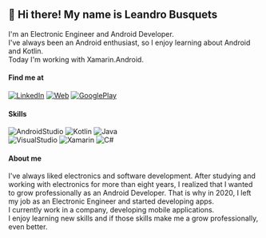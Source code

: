 ## 👋 Hi there! My name is Leandro Busquets

I'm an Electronic Engineer and Android Developer.</br>
I've always been an Android enthusiast, so I enjoy learning about Android and Kotlin. </br>
Today I'm working with Xamarin.Android.</br>
#### Find me at
[![LinkedIn](https://img.shields.io/badge/Leandro_Busquets-0077B5?style=for-the-badge&logo=linkedin&logoColor=white&labelColor=101010)](https://www.linkedin.com/in/leandro_busquets)
[![Web](https://img.shields.io/badge/bulean.dev-0077B5?style=for-the-badge&logo=dev-dot-to&logoColor=white&labelColor=101010)](https://bulean.dev)
[![GooglePlay](https://img.shields.io/badge/GooglePlay-0077B5?style=for-the-badge&logo=google-play&logoColor=white&labelColor=101010)](https://play.google.com/store/apps/developer?id=bulean)
</br>
#### Skills
![AndroidStudio](https://img.shields.io/badge/Android_Studio-3DDC84?style=flat&logo=android-studio&logoColor=white&labelColor=101010)
![Kotlin](https://img.shields.io/badge/kotlin-%230095D5.svg?&style=flat&logo=kotlin&logoColor=white)
![Java](https://img.shields.io/badge/java-%23ED8B00.svg?&style=flat&logo=java&logoColor=white)
</br>
![VisualStudio](https://img.shields.io/badge/Visual_Studio-5C2D91?style=flat&logo=visual-studio&logoColor=white&labelColor=101010)
![Xamarin](https://img.shields.io/badge/Xamarin-0095D5?style=flat&logo=xamarin&logoColor=white&labelColor=101010)
![C#](https://img.shields.io/badge/C%23%20-%23239120.svg?&style=flat&logo=C-sharp&logoColor=white)
</br>
#### About me
I've always liked electronics and software development. After studying and working with electronics for more than eight years, I realized that I wanted to grow professionally as an Android Developer. That is why in 2020, I left my job as an Electronic Engineer and started developing apps.</br>
I currently work in a company, developing mobile applications.</br>
I enjoy learning new skills and if those skills make me a grow professionally, even better.</br>

<!--
I enjoy building things and developing apps.</br>
source -> https://shields.io/
badges for github -> https://simpleicons.org/ and https://dev.to/envoy_/150-badges-for-github-pnk


[![LinkedIn](https://img.shields.io/badge/Leandro_Busquets-0077B5?style=for-the-badge&logo=linkedin&logoColor=white&labelColor=101010)](https://www.linkedin.com/in/leandro_busquets)
[![Web](https://img.shields.io/badge/bulean.dev-14a1f0?style=for-the-badge&logo=dev.to&logoColor=white&labelColor=101010)](https://bulean.dev)
[![GooglePlay](https://img.shields.io/badge/GooglePlay-14a1f0?style=for-the-badge&logo=google-play&logoColor=white&labelColor=101010)](https://bulean.dev)
![Android](https://img.shields.io/badge/Android-3DDC84?style=flat&logo=android&logoColor=white&labelColor=101010)
![AndroidStudio](https://img.shields.io/badge/Android_Studio-3DDC84?style=flat&logo=android-studio&logoColor=white&labelColor=101010)
![IntelliIJDEA](https://img.shields.io/badge/Intellij_IDEA-000000?style=flat&logo=intellij-idea&logoColor=white&labelColor=101010)
![VisualStudio](https://img.shields.io/badge/Visual_Studio-5C2D91?style=flat&logo=visual-studio&logoColor=white&labelColor=101010)
![Kotlin](https://img.shields.io/badge/Kotlin-0095D5?style=flat&logo=kotlin&logoColor=white&labelColor=101010)
![Java](https://img.shields.io/badge/Java-007396?style=flat&logo=java&logoColor=white&labelColor=101010)
![Xamarin](https://img.shields.io/badge/Xamarin-0095D5?style=flat&logo=xamarin&logoColor=white&labelColor=101010)
![Flutter](https://img.shields.io/badge/Flutter-02569B?style=flat&logo=flutter&logoColor=white&labelColor=101010)
![Arduino](https://img.shields.io/badge/-Arduino-00979D?style=for-the-badge&logo=Arduino&logoColor=white)
![Python](https://img.shields.io/badge/python%20-%2314354C.svg?&style=for-the-badge&logo=python&logoColor=white)
![C](https://img.shields.io/badge/c%20-%2300599C.svg?&style=for-the-badge&logo=c&logoColor=white)
![C++](https://img.shields.io/badge/c++%20-%2300599C.svg?&style=for-the-badge&logo=c%2B%2B&ogoColor=white)
![C#](https://img.shields.io/badge/c%23%20-%23239120.svg?&style=for-the-badge&logo=c-sharp&logoColor=white)
![Java](https://img.shields.io/badge/java-%23ED8B00.svg?&style=for-the-badge&logo=java&logoColor=white)
![Kotlin](https://img.shields.io/badge/kotlin-%230095D5.svg?&style=for-the-badge&logo=kotlin&logoColor=white)
![Dart](https://img.shields.io/badge/dart-%230175C2.svg?&style=for-the-badge&logo=dart&logoColor=white)
-->

